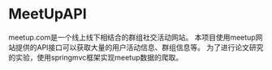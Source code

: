 # MeetUpAPI
meetup.com是一个线上线下相结合的群组社交活动网站。
本项目使用meetup网站提供的API接口可以获取大量的用户活动信息、群组信息等。
为了进行论文研究的实验，使用springmvc框架实现meetup数据的爬取。
